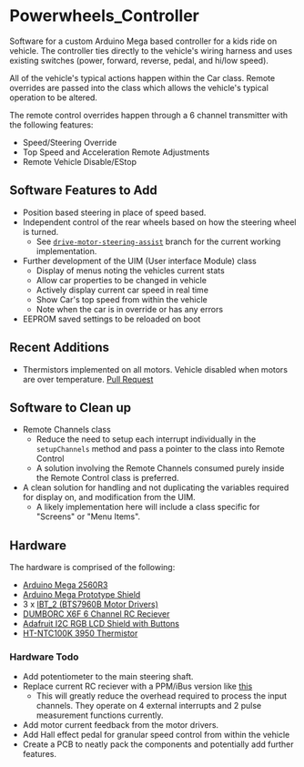 # Powerwheels_Controller

Software for a custom Arduino Mega based controller for a kids ride on vehicle. 
The controller ties directly to the vehicle's wiring harness and uses existing switches (power, forward, reverse, pedal, and hi/low speed). 

All of the vehicle's typical actions happen within the Car class. Remote overrides are passed into the class which allows the vehicle's typical operation to be altered.

The remote control overrides happen through a 6 channel transmitter with the following features:
* Speed/Steering Override
* Top Speed and Acceleration Remote Adjustments
* Remote Vehicle Disable/EStop

## Software Features to Add
* Position based steering in place of speed based.
* Independent control of the rear wheels based on how the steering wheel is turned.
  * See [`drive-motor-steering-assist`](https://github.com/etogburn/Powerwheels_Controller/tree/drive-motor-steering-assist) branch for the current working implementation.
* Further development of the UIM (User interface Module) class 
   * Display of menus noting the vehicles current stats
   * Allow car properties to be changed in vehicle
   * Actively display current car speed in real time
   * Show Car's top speed from within the vehicle
   * Note when the car is in override or has any errors
* EEPROM saved settings to be reloaded on boot

## Recent Additions
* Thermistors implemented on all motors. Vehicle disabled when motors are over temperature. [Pull Request](https://github.com/etogburn/Powerwheels_Controller/pull/1)


## Software to Clean up
* Remote Channels class 
   * Reduce the need to setup each interrupt individually in the `setupChannels` method and pass a pointer to the class into Remote Control
   * A solution involving the Remote Channels consumed purely inside the Remote Control class is preferred.
* A clean solution for handling and not duplicating the variables required for display on, and modification from the UIM.
   * A likely implementation here will include a class specific for "Screens" or "Menu Items".

## Hardware
The hardware is comprised of the following:
* [Arduino Mega 2560R3](https://store-usa.arduino.cc/products/arduino-mega-2560-rev3?selectedStore=us)
* [Arduino Mega Prototype Shield](https://www.adafruit.com/product/192)
* 3 x [IBT_2 (BTS7960B Motor Drivers)](https://www.amazon.com/HiLetgo-BTS7960-Driver-Arduino-Current/dp/B00WSN98DC/ref=sr_1_3?crid=1VQW8QXXNJXIU&keywords=IBT_2&qid=1652839442&sprefix=ibt_%2Caps%2C373&sr=8-3)
* [DUMBORC X6F 6 Channel RC Reciever](http://www.dumborc.com/en/2019/10/18/dumborc-x6-2-4g-6ch-transmitter/)
* [Adafruit I2C RGB LCD Shield with Buttons](https://www.adafruit.com/product/714)
* [HT-NTC100K 3950 Thermistor](https://www.amazon.com/gp/product/B07F3SMRLJ/ref=ppx_yo_dt_b_asin_title_o04_s00?ie=UTF8&psc=1)

### Hardware Todo
* Add potentiometer to the main steering shaft.
* Replace current RC reciever with a PPM/iBus version like [this](https://www.flysky-cn.com/ia6b-canshu)
   * This will greatly reduce the overhead required to process the input channels. They operate on 4 external interrupts and 2 pulse measurement functions currently.
* Add motor current feedback from the motor drivers.
* Add Hall effect pedal for granular speed control from within the vehicle
* Create a PCB to neatly pack the components and potentially add further features.
